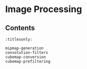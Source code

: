 Image Processing
================

Contents
--------

```{toctree}
:titlesonly:

mipmap-generation
convolution-filters
cubemap-conversion
cubemap-prefiltering
```
